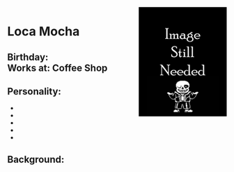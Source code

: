 <img src= "https://github.com/Pixelmation/Monster_Chan/blob/master/Images/Image_needed.png" width = 40% height = 40% align = "right">

<h1>
  Loca Mocha
</h1>

<h2>
  Birthday: <br>
  Works at: Coffee Shop
</h2>

<h2>
  Personality:
</h2>

<ul>
  <li></li>
  <li></li>
  <li></li>
  <li></li>
  <li></li>
</ul>

<h2>
  Background:
</h2>

<p>
  
</p>

<p>
  
</p>
